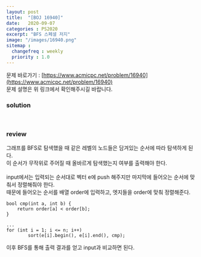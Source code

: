 ```yaml
---
layout: post
title:  "[BOJ 16940]"
date:   2020-09-07
categories : PS2020
excerpt: "BFS 스페셜 저지"
image: "/images/16940.png"
sitemap :
  changefreq : weekly
  priority : 1.0
---
```

문제 바로가기 : [https://www.acmicpc.net/problem/16940](https://www.acmicpc.net/problem/16940)<br>
문제 설명은 위 링크에서 확인해주시길 바랍니다.

### solution
<script src="https://gist.github.com/yooniversal/0a5642a4c0561c5dcaa98270c57ab21a.js"></script>
<br>

### review
그래프를 BFS로 탐색했을 때 같은 레벨의 노드들은 담겨있는 순서에 따라 탐색하게 된다.<br>
이 순서가 무작위로 주어질 때 올바르게 탐색했는지 여부를 출력해야 한다.<br>
<br>
input에서는 입력되는 순서대로 벡터 e에 push 해주지만 마지막에 들어오는 순서에 맞춰서 정렬해줘야 한다.<br>
때문에 들어오는 순서를 배열 order에 입력하고, 엣지들을 order에 맞춰 정렬해준다.<br>
```
bool cmp(int a, int b) {
	return order[a] < order[b];
}

...
for (int i = 1; i <= n; i++)
		sort(e[i].begin(), e[i].end(), cmp);
```
이후 BFS를 통해 출력 결과를 얻고 input과 비교하면 된다.

<script src="https://utteranc.es/client.js"
        repo="yooniversal/blog-comments"
        issue-term="pathname"
        theme="github-light"
        crossorigin="anonymous"
        async>
</script>
